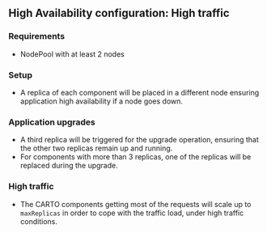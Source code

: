 ## High Availability configuration: High traffic

### Requirements

- NodePool with at least 2 nodes

### Setup

- A replica of each component will be placed in a different node ensuring application high availability if a node goes down.

### Application upgrades

- A third replica will be triggered for the upgrade operation, ensuring that the other two replicas remain up and running.
- For components with more than 3 replicas, one of the replicas will be replaced during the upgrade.

### High traffic

- The CARTO components getting most of the requests will scale up to `maxReplicas` in order to cope with the traffic load, under high traffic conditions.
